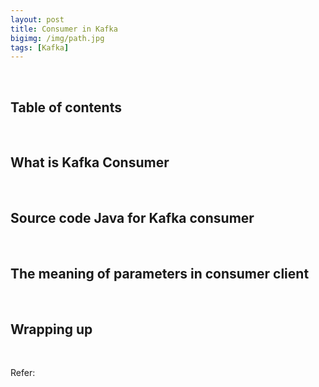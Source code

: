 ```yaml
---
layout: post
title: Consumer in Kafka
bigimg: /img/path.jpg
tags: [Kafka]
---
```




<br>

## Table of contents





<br>

## What is Kafka Consumer





<br>

## Source code Java for Kafka consumer





<br>

## The meaning of parameters in consumer client






<br>

## Wrapping up







<br>

Refer:
